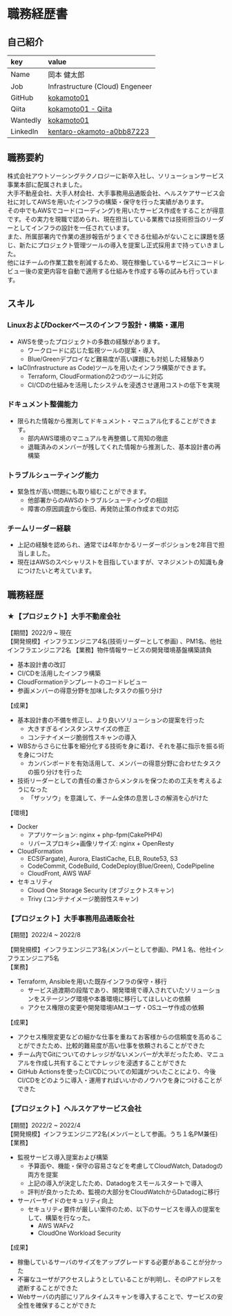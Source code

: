 # 職務経歴書

## 自己紹介
| key | value |
|:--|:--|
| Name | 岡本 健太郎 |
| Job | Infrastructure (Cloud) Engeneer |
| GitHub | [kokamoto01](https://github.com/kokamoto01) |
| Qiita | [kokamoto01 - Qiita](https://qiita.com/kokamoto01) |
| Wantedly | [kokamoto01](https://www.wantedly.com/id/kokamoto01) |
| LinkedIn | [kentaro-okamoto-a0bb87223](https://www.linkedin.com/in/kentaro-okamoto-a0bb87223/)  

## 職務要約
株式会社アウトソーシングテクノロジーに新卒入社し、ソリューションサービス事業本部に配属されました。  
大手不動産会社、大手人材会社、大手事務用品通販会社、ヘルスケアサービス会社に対してAWSを用いたインフラの構築・保守を行った実績があります。  
その中でもAWSでコード(コーディング)を用いたサービス作成をすることが得意です。その実力を現職で認められ、現在担当している業務では技術担当のリーダーとしてインフラの設計を一任されています。  
また、所属部署内で作業の進捗報告がうまくできる仕組みがないことに課題を感じ、新たにプロジェクト管理ツールの導入を提案し正式採用まで持っていきました。  
他にはチームの作業工数を削減するため、現在稼働しているサービスにコードレビュー後の変更内容を自動で適用する仕組みを作成する等の試みも行っています。  

## スキル
### LinuxおよびDockerベースのインフラ設計・構築・運用
- AWSを使ったプロジェクトの多数の経験があります。
  - ワークロードに応じた監視ツールの提案・導入
  - Blue/Greenデプロイなど難易度が高い課題にも対処した経験あり
- IaC(Infrastructure as Code)ツールを用いたインフラ構築ができます。
  - Terraform, CloudFormationの2つのツールに対応
  - CI/CDの仕組みを活用したシステムを浸透させ運用コストの低下を実現

### ドキュメント整備能力
- 限られた情報から推測してドキュメント・マニュアル化することができます。
  - 部内AWS環境のマニュアルを再整備して周知の徹底
  - 退職済みのメンバーが残してくれた情報から推測した、基本設計書の再構築

### トラブルシューティング能力
- 緊急性が高い問題にも取り組むことができます。
  - 他部署からのAWSのトラブルシューティングの相談
  - 障害の原因調査から復旧、再発防止策の作成までの対応

### チームリーダー経験
- 上記の経験を認められ、通常では4年かかるリーダーポジションを2年目で担当しました。
- 現在はAWSのスペシャリストを目指していますが、マネジメントの知識も身につけたいと考えています。

## 職務経歴
### ★【プロジェクト】大手不動産会社
【期間】2022/9 ~ 現在  
【開発規模】インフラエンジニア4名(技術リーダーとして参画) 、PM1名、他社インフラエンジニア2名
【業務】物件情報サービスの開発環境基盤構築請負
- 基本設計書の改訂
- CI/CDを活用したインフラ構築
- CloudFormationテンプレートのコードレビュー
- 参画メンバーの得意分野を加味したタスクの振り分け

【成果】
- 基本設計書の不備を修正し、より良いソリューションの提案を行った
  - 大きすぎるインスタンスサイズの修正
  - コンテナイメージ脆弱性スキャンの導入
- WBSからさらに仕事を細分化する技術を身に着け、それを基に指示を振る術を身につけた
  - カンバンボードを有効活用して、メンバーの得意分野に合わせたタスクの振り分けを行った
- 技術リーダーとしての責任の重さからメンタルを保つための工夫を考えるようになった
  - 「ザッソウ」を意識して、チーム全体の息苦しさの解消を心がけた

【環境】
- Docker
  - アプリケーション: nginx + php-fpm(CakePHP4)
  - リバースプロキシ+画像リサイズ: nginx + OpenResty
- CloudFormation
  - ECS(Fargate), Aurora, ElastiCache, ELB, Route53, S3
  - CodeCommit, CodeBuild, CodeDeploy(Blue/Green), CodePipeline
  - CloudFront, AWS WAF
- セキュリティ
  - Cloud One Storage Security (オブジェクトスキャン)
  - Trivy (コンテナイメージ脆弱性スキャン)

### 【プロジェクト】大手事務用品通販会社
【期間】2022/4 ~ 2022/8  

【開発規模】インフラエンジニア3名(メンバーとして参画)、PM１名、他社インフラエンジニア5名  
【業務】
- Terraform, Ansibleを用いた既存インフラの保守・移行
  - サービス過渡期の段階であり、開発環境で導入されていたソリューションをステージング環境や本番環境に移行してほしいとの依頼
  - アクセス権限の変更や開発環境IAMユーザ・OSユーザ作成の依頼

【成果】
- アクセス権限変更などの細かな仕事を重ねてお客様からの信頼度を高めることができたため、比較的難易度が高い仕事を依頼されることができた
- チーム内でGitについてのナレッジがないメンバーが大半だったため、マニュアルを作成し共有することでナレッジを浸透することができた
- GitHub Actionsを使ったCI/CDについての知識がついたことにより、今後CI/CDをどのように導入・運用すればいいかのノウハウを身につけることができた

### 【プロジェクト】ヘルスケアサービス会社
【期間】2022/2 ~ 2022/4  
【開発規模】インフラエンジニア2名(メンバーとして参画。うち１名PM兼任)   
【業務】
- 監視サービス導入提案および構築  
  - 予算面や、機能・保守の容易さなどを考慮してCloudWatch, Datadogの両方を提案
  - 上記の導入が決定したため、Datadogをスモールスタートで導入
  - 評判が良かったため、監視の大部分をCloudWatchからDatadogに移行
- サーバーサイドのセキュリティ向上
  - セキュリティ要件が厳しい案件のため、以下のサービスを導入の提案をして、構築を行なった。
    - AWS WAFv2
    - CloudOne Workload Security  

【成果】
- 稼働しているサーバのサイズをアップグレードする必要があることが分かった
- 不審なユーザがアクセスしようとしていることが判明し、そのIPアドレスを遮断することができた
- Webサーバの内部にリアルタイムスキャンを導入することで、サービスの安全性を確保することができた

<!-- ### 【プロジェクト】社内インフラ（AWS）の検証・保守運用  
【期間】2021/11 ~  2022/2  
【業務】企画提案・テスト・運用・改善すべて  
【役割・規模】構築1名、PM１名  
-  社内リソースのコスト削減・棚卸し（月額コスト30%軽減達成）  
-  AWS社内利用ポリシー・基本設計書作成  
-  Lambdaを使い、Teamsに通知を飛ばすプログラム作成(CodeCommitリポジトリのプルリクエスト作成通知, コスト週報通知など)  
-  IAM管理 (既存のIAMポリシー見直し、アカウント管理)

### 【プロジェクト】大手人材会社向けの、AWS活用の企画提案  
【期間】2021/11 ~  現在  
【業務】企画提案  
【役割・規模】PM2名, メンバー3名  
-  Webサイト更新作業提案(シェルスクリプト)  
-  CI/CD提案(CodeCommit → CodePipeline → CodeBuild → CodeDeploy)  

### 【プロジェクト】お客様企業に向けた、統合OAシステムのインフラ基盤再構築  
【期間】2021/7 ~  2021/9  
【業務】ネットワークコンフィグ入力・テスト  
【役割・規模】PM2名, 設計構築5名, コーダー4名  
・ L2スイッチ、ルータ、APのコンフィグ入力  
・ ネットワークの到達テスト・パフォーマンステスト  

### 【プロジェクト】CMSを使った自社用ツール構築  
【期間】2021/6 ~  2021/6  
【業務】AWS上のインフラ設計  
【役割・規模】インフラエンジニア2名、フロントエンジニア3名  
・ CMS(Drupal)環境を作成するためのVPC, EC2などのインフラ構成作成  
・ DevOps形式での開発   -->

